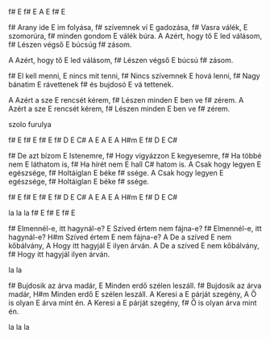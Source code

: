 f# E f# E
A E f# E

f# Arany ide E im folyása, f# szívemnek ví E gadozása,
f# Vasra válék, E szomorúra, f# minden gondom E válék búra.
A Azért, hogy tő E led válásom,
f# Lészen végső E búcsúg f# zásom.

A Azért, hogy tő E led válásom,
f# Lészen végső E búcsú f# zásom.

f# El kell menni, E nincs mit tenni,
f# Nincs szívemnek E hová lenni,
f# Nagy bánatim E rávettenek
f# és bujdosó E vá tettenek.

A Azért a sze E rencsét kérem,
f# Lészen minden E ben ve f# zérem.
A Azért a sze E rencsét kérem,
f# Lészen minden E ben ve f# zérem.

szolo furulya

f# E  f# E  f# E   f#  D  E C#
A E A E A H#m E f# D E C#

f# De azt bízom E Istenemre,
f# Hogy vigyázzon E kegyesemre,
f# Ha többé nem E láthatom is,
f# Ha hírét nem E hall C# hatom is.
A Csak hogy legyen E egészsége,
f# Holtáiglan E béke f# ssége.
A Csak hogy legyen E egészsége,
f# Holtáiglan E béke f# ssége.

f# E  f# E  f# E   f#  D  E C#
A E A E A H#m E f# D E C#

la la la
f# E f# E f# E

f# Elmennél-e, itt hagynál-e?  E Szíved értem nem fájna-e? 
f# Elmennél-e, itt hagynál-e? H#m Szíved értem E nem fájna-e? 
A De a szíved E nem kőbálvány, A Hogy itt hagyjál E ilyen árván.
A De a szíved E nem kőbálvány, f# Hogy itt hagyjál ilyen árván.

la la

f# Bujdosik az árva madár, E Minden erdő szélen leszáll.
f# Bujdosik az árva madár, H#m Minden erdő E szélen leszáll.
A Keresi a E párját szegény, A Ő is olyan E árva mint én.
A Keresi a E párját szegény, f# Ő is olyan árva mint én.

la la la
